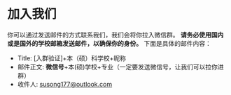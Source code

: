 # 加入我们

你可以通过发送邮件的方式联系我们，我们会将你拉入微信群。
**请务必使用国内或是国外的学校邮箱发送邮件，以确保你的身份。**
下面是具体的邮件内容：

- Title: \[入群验证\]+本（硕）科学校+昵称
- 邮件正文: **微信号**+本(硕)学校+专业（一定要发送微信号，让我们可以拉你进群）
- 收件人: susong177@outlook.com